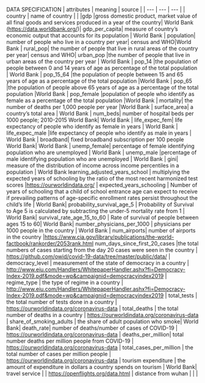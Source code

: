 
DATA SPECIFICATION
| attributes | meaning | source |
| --- | --- | --- |
| country |	name of country	| |
|gdp |gross domestic product, market value of all final goods and services produced in a year of the country| World Bank (https://data.worldbank.org/)|
gdp_per_capita|	measure of country’s economic output that accounts for its population	| World Bank |
population|	number of people who live in a country per year|	census and WHO|World Bank |
rural_pop|	the number of people that live in rural areas of the country per year|	census and WHO|
urban_pop	|the number of people that live in urban areas of the country per year	| World Bank |
pop_14	|the population of people between 0 and 14 years of age as percentage of the total population	| World Bank |
pop_15_64	|the population of people between 15 and 65 years of age as a percentage of the total population	|World Bank |
pop_65	|the population of people above 65 years of age as a percentage of the total population	|World Bank |
pop_female	|population of people who identify as female as a percentage of the total population	|World Bank |
mortality|	the number of deaths per 1,000 people per year	|World Bank |
surface_area|	a country’s total area	| World Bank |
num_beds|	number of hospital beds per 1000 people; 2010-2015	World Bank| World Bank |
life_expec_fem|	life expectancy of people who identify as female in years	| World Bank |
life_expec_male	|life expectancy of people who identify as male in years	| World Bank |
broadband|	fixed broadband subscription per 100 people	World Bank| World Bank | 
unemp_female|	percentage of female identifying population who are unemployed	| World Bank |
unemp_male	|percentage of male identifying population who are unemployed	| World Bank |
gini|	measure of the distribution of income across income percentiles in a population	| World Bank
learning_adjusted_years_school	| multiplying the expected years of schooling by the ratio of the most recent harmonized test scores |https://ourworldindata.org/ | 
expected_years_schooling		| Number of years of schooling that a child of school entrance age can expect to receive if prevailing patterns of age-specific enrollment rates persist throughout the child’s life | World Bank|
probability_survival_age_5		| Probability of Survival to Age 5 is calculated by subtracting the under-5 mortality rate from 1 | World Bank|
survival_rate_age_15_to_60		| Rate of survival of people between ages 15 to 60| World Bank|
number_physicians_per_1000		| physicians per 1000 people in the country | World Bank |
num_airports|	number of airports in the country	|https://www.cia.gov/library/publications/the-world-factbook/rankorder/2053rank.html
num_days_since_first_20_cases	|the total numbers of cases starting from the day 20 cases were seen in the country	| https://github.com/owid/covid-19-data/tree/master/public/data/ |
democracy_level		| measurement of the state of democracy in a country | http://www.eiu.com/Handlers/WhitepaperHandler.ashx?fi=Democracy-Index-2019.pdf&mode=wp&campaignid=democracyindex2019 |
regime_type		| the type of regime in a country | http://www.eiu.com/Handlers/WhitepaperHandler.ashx?fi=Democracy-Index-2019.pdf&mode=wp&campaignid=democracyindex2019 |
total_tests		| the total number of tests done in a country | https://ourworldindata.org/coronavirus-data |
total_deaths		| the total number of deaths in a country | https://ourworldindata.org/coronavirus-data |
share_of_smoking_adults		| the share of adult population who smoke| World Bank|
death_rate|	number of deaths/number of cases of COVID-19	| https://ourworldindata.org/coronavirus-data |
deaths_per_million|	total number deaths per million people from COVID-19	| https://ourworldindata.org/coronavirus-data |
total_cases_per_million	| the total number of cases per million people | https://ourworldindata.org/coronavirus-data |
tourism expenditure	| the amount of expenditure in dollars a country spends on tourism | World Bank|
travel service | | https://openflights.org/data.html  | 
distance from wuhan | | |
